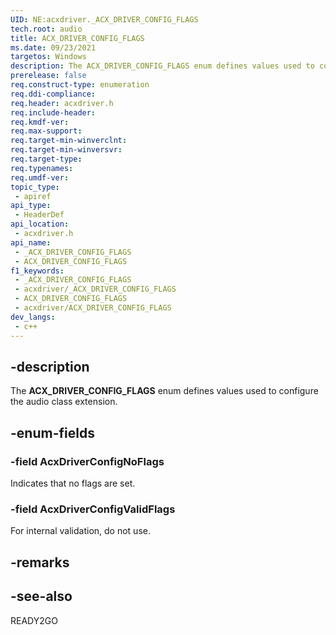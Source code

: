 ```yaml
---
UID: NE:acxdriver._ACX_DRIVER_CONFIG_FLAGS
tech.root: audio
title: ACX_DRIVER_CONFIG_FLAGS
ms.date: 09/23/2021
targetos: Windows
description: The ACX_DRIVER_CONFIG_FLAGS enum defines values used to configure the audio class extension.
prerelease: false
req.construct-type: enumeration
req.ddi-compliance: 
req.header: acxdriver.h
req.include-header: 
req.kmdf-ver: 
req.max-support: 
req.target-min-winverclnt: 
req.target-min-winversvr: 
req.target-type: 
req.typenames: 
req.umdf-ver: 
topic_type:
 - apiref
api_type:
 - HeaderDef
api_location:
 - acxdriver.h
api_name:
 - _ACX_DRIVER_CONFIG_FLAGS
 - ACX_DRIVER_CONFIG_FLAGS
f1_keywords:
 - _ACX_DRIVER_CONFIG_FLAGS
 - acxdriver/_ACX_DRIVER_CONFIG_FLAGS
 - ACX_DRIVER_CONFIG_FLAGS
 - acxdriver/ACX_DRIVER_CONFIG_FLAGS
dev_langs:
 - c++
---
```


## -description

The **ACX_DRIVER_CONFIG_FLAGS** enum defines values used to configure the audio class extension.

## -enum-fields

### -field AcxDriverConfigNoFlags

Indicates that no flags are set.

### -field AcxDriverConfigValidFlags

For internal validation, do not use.

## -remarks

## -see-also

READY2GO
